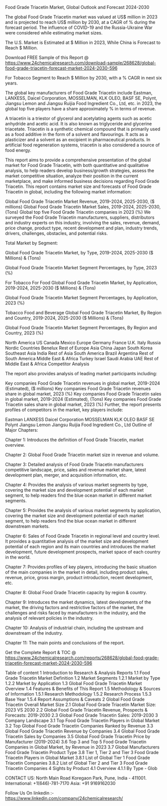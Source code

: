 Food Grade Triacetin Market, Global Outlook and Forecast 2024-2030

The global Food Grade Triacetin market was valued at US$ million in 2023 and is projected to reach US$ million by 2030, at a CAGR of % during the forecast period. The influence of COVID-19 and the Russia-Ukraine War were considered while estimating market sizes.

The U.S. Market is Estimated at $ Million in 2023, While China is Forecast to Reach $ Million.

Download FREE Sample of this Report @ https://www.24chemicalresearch.com/download-sample/268628/global-food-grade-triacetin-forecast-market-2024-2030-596

For Tobacco Segment to Reach $ Million by 2030, with a % CAGR in next six years.

The global key manufacturers of Food Grade Triacetin include Eastman, LANXESS, Daicel Corporation, MOSSELMAN, KLK OLEO, BASF SE, Polynt, Jiangsu Lemon and Jiangsu Ruijia Food Ingredient Co., Ltd, etc. in 2023, the global top five players have a share approximately % in terms of revenue.

A triacetin is a triestor of glycerol and acetylating agents such as acetic anhydride and acetic acid. It is also known as triglyceride and glycerine triacetate. Triacetin is a synthetic chemical compound that is primarily used as a food additive in the form of a solvent and flavourings. It acts as a plasticizer and a solvent as an excipient in pharmaceutical products. In artificial food regeneration systems, triacetin is also considered a source of food energy.

This report aims to provide a comprehensive presentation of the global market for Food Grade Triacetin, with both quantitative and qualitative analysis, to help readers develop business/growth strategies, assess the market competitive situation, analyze their position in the current marketplace, and make informed business decisions regarding Food Grade Triacetin. This report contains market size and forecasts of Food Grade Triacetin in global, including the following market information:

Global Food Grade Triacetin Market Revenue, 2019-2024, 2025-2030, ($ millions)
Global Food Grade Triacetin Market Sales, 2019-2024, 2025-2030, (Tons)
Global top five Food Grade Triacetin companies in 2023 (%)
We surveyed the Food Grade Triacetin manufacturers, suppliers, distributors and industry experts on this industry, involving the sales, revenue, demand, price change, product type, recent development and plan, industry trends, drivers, challenges, obstacles, and potential risks.

Total Market by Segment:

Global Food Grade Triacetin Market, by Type, 2019-2024, 2025-2030 ($ Millions) & (Tons)

Global Food Grade Triacetin Market Segment Percentages, by Type, 2023 (%)

For Tobacco
For Food
Global Food Grade Triacetin Market, by Application, 2019-2024, 2025-2030 ($ Millions) & (Tons)

Global Food Grade Triacetin Market Segment Percentages, by Application, 2023 (%)

Tobacco
Food and Beverage
Global Food Grade Triacetin Market, By Region and Country, 2019-2024, 2025-2030 ($ Millions) & (Tons)

Global Food Grade Triacetin Market Segment Percentages, By Region and Country, 2023 (%)

North America
US
Canada
Mexico
Europe
Germany
France
U.K.
Italy
Russia
Nordic Countries
Benelux
Rest of Europe
Asia
China
Japan
South Korea
Southeast Asia
India
Rest of Asia
South America
Brazil
Argentina
Rest of South America
Middle East & Africa
Turkey
Israel
Saudi Arabia
UAE
Rest of Middle East & Africa
Competitor Analysis

The report also provides analysis of leading market participants including:

Key companies Food Grade Triacetin revenues in global market, 2019-2024 (Estimated), ($ millions)
Key companies Food Grade Triacetin revenues share in global market, 2023 (%)
Key companies Food Grade Triacetin sales in global market, 2019-2024 (Estimated), (Tons)
Key companies Food Grade Triacetin sales share in global market, 2023 (%)
Further, the report presents profiles of competitors in the market, key players include:

Eastman
LANXESS
Daicel Corporation
MOSSELMAN
KLK OLEO
BASF SE
Polynt
Jiangsu Lemon
Jiangsu Ruijia Food Ingredient Co., Ltd
Outline of Major Chapters:

Chapter 1: Introduces the definition of Food Grade Triacetin, market overview.

Chapter 2: Global Food Grade Triacetin market size in revenue and volume.

Chapter 3: Detailed analysis of Food Grade Triacetin manufacturers competitive landscape, price, sales and revenue market share, latest development plan, merger, and acquisition information, etc.

Chapter 4: Provides the analysis of various market segments by type, covering the market size and development potential of each market segment, to help readers find the blue ocean market in different market segments.

Chapter 5: Provides the analysis of various market segments by application, covering the market size and development potential of each market segment, to help readers find the blue ocean market in different downstream markets.

Chapter 6: Sales of Food Grade Triacetin in regional level and country level. It provides a quantitative analysis of the market size and development potential of each region and its main countries and introduces the market development, future development prospects, market space of each country in the world.

Chapter 7: Provides profiles of key players, introducing the basic situation of the main companies in the market in detail, including product sales, revenue, price, gross margin, product introduction, recent development, etc.

Chapter 8: Global Food Grade Triacetin capacity by region & country.

Chapter 9: Introduces the market dynamics, latest developments of the market, the driving factors and restrictive factors of the market, the challenges and risks faced by manufacturers in the industry, and the analysis of relevant policies in the industry.

Chapter 10: Analysis of industrial chain, including the upstream and downstream of the industry.

Chapter 11: The main points and conclusions of the report.

Get the Complete Report & TOC @ https://www.24chemicalresearch.com/reports/268628/global-food-grade-triacetin-forecast-market-2024-2030-596

Table of content
1 Introduction to Research & Analysis Reports
1.1 Food Grade Triacetin Market Definition
1.2 Market Segments
1.2.1 Market by Type
1.2.2 Market by Application
1.3 Global Food Grade Triacetin Market Overview
1.4 Features & Benefits of This Report
1.5 Methodology & Sources of Information
1.5.1 Research Methodology
1.5.2 Research Process
1.5.3 Base Year
1.5.4 Report Assumptions & Caveats
2 Global Food Grade Triacetin Overall Market Size
2.1 Global Food Grade Triacetin Market Size: 2023 VS 2030
2.2 Global Food Grade Triacetin Revenue, Prospects & Forecasts: 2019-2030
2.3 Global Food Grade Triacetin Sales: 2019-2030
3 Company Landscape
3.1 Top Food Grade Triacetin Players in Global Market
3.2 Top Global Food Grade Triacetin Companies Ranked by Revenue
3.3 Global Food Grade Triacetin Revenue by Companies
3.4 Global Food Grade Triacetin Sales by Companies
3.5 Global Food Grade Triacetin Price by Manufacturer (2019-2024)
3.6 Top 3 and Top 5 Food Grade Triacetin Companies in Global Market, by Revenue in 2023
3.7 Global Manufacturers Food Grade Triacetin Product Type
3.8 Tier 1, Tier 2 and Tier 3 Food Grade Triacetin Players in Global Market
3.8.1 List of Global Tier 1 Food Grade Triacetin Companies
3.8.2 List of Global Tier 2 and Tier 3 Food Grade Triacetin Companies
4 Sights by Product
4.1 Overview
4.1.1 By Type - Glob

CONTACT US:
North Main Road Koregaon Park, Pune, India - 411001.
International: +1(646)-781-7170
Asia: +91 9169162030

Follow Us On linkedin :- https://www.linkedin.com/company/24chemicalresearch/
